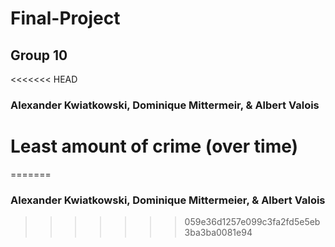 # Final-Project
## Group 10
<<<<<<< HEAD
### Alexander Kwiatkowski, Dominique Mittermeir, & Albert Valois

# Least amount of crime (over time)
=======
### Alexander Kwiatkowski, Dominique Mittermeier, & Albert Valois
>>>>>>> 059e36d1257e099c3fa2fd5e5eb3ba3ba0081e94
